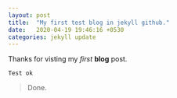 ```yaml
---
layout: post
title:  "My first test blog in jekyll github."
date:   2020-04-19 19:46:16 +0530
categories: jekyll update
---
```


Thanks for visting my _first_ **blog** post.

```Test ok```

> Done.
